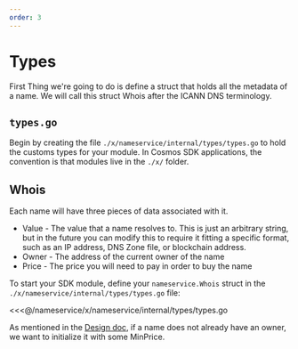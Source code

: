 ```yaml
---
order: 3
---
```


# Types

First Thing we're going to do is define a struct that holds all the metadata of a name. We will call this struct Whois after the ICANN DNS terminology.

## `types.go`

Begin by creating the file `./x/nameservice/internal/types/types.go` to hold the customs types for your module. In Cosmos SDK applications, the convention is that modules live in the `./x/` folder.

## Whois

Each name will have three pieces of data associated with it.

- Value - The value that a name resolves to. This is just an arbitrary string, but in the future you can modify this to require it fitting a specific format, such as an IP address, DNS Zone file, or blockchain address.
- Owner - The address of the current owner of the name
- Price - The price you will need to pay in order to buy the name

To start your SDK module, define your `nameservice.Whois` struct in the `./x/nameservice/internal/types/types.go` file:

<<<@/nameservice/x/nameservice/internal/types/types.go

As mentioned in the [Design doc](./app-design.md), if a name does not already have an owner, we want to initialize it with some MinPrice.
